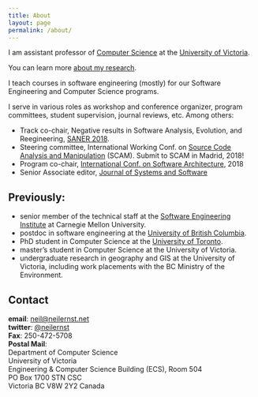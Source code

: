 ```yaml
---
title: About
layout: page
permalink: /about/
---
```


<!-- <img src="/images/neil-ernst-small.jpg" alt="My profile pic" class="l-img">
 -->
I am assistant professor of [Computer Science](http://www.uvic.ca/engineering/computerscience/index.php) at the [University of Victoria](http://www.uvic.ca). 

You can learn more [about my research](/research).

I teach courses in software engineering (mostly) for our Software Engineering and Computer Science programs. 

I serve in various roles as workshop and conference organizer, program committees, student supervision, journal reviews, etc. Among others:

* Track co-chair, Negative results in Software Analysis, Evolution, and Reegineering, [SANER 2018](http://saner.unimol.it/). 
* Steering committee, International Working Conf. on [Source Code Analysis and Manipulation](http://www.ieee-scam.org) (SCAM). Submit to SCAM in Madrid, 2018!
* Program co-chair, [International Conf. on Software Architecture](http://icsa-conferences.org), 2018
* Senior Associate editor, [Journal of Systems and Software](https://www.journals.elsevier.com/journal-of-systems-and-software)

## Previously:

* senior member of the technical staff at the [Software Engineering Institute](https://www.sei.cmu.edu) at Carnegie Mellon University.
* postdoc in software engineering at the [University of British Columbia](https://www.cs.ubc.ca).
* PhD student in Computer Science at the [University of Toronto](http://www.cs.utoronto.ca).
* master’s student in Computer Science at the University of Victoria.
* undergraduate research in geography and GIS at the University of Victoria, including work placements with the BC Ministry of the Environment.

## Contact
**email**: [neil@neilernst.net](mailto:neil@neilernst.net)<br/>
**twitter**: [@neilernst](https://twitter.com/neilernst)<br/>
**Fax**:  250-472-5708<br/>
**Postal Mail**:<br/>
Department of Computer Science<br/>
University of Victoria<br/>
Engineering & Computer Science Building (ECS), Room 504<br/>
PO Box 1700 STN CSC<br/>
Victoria BC V8W 2Y2 Canada

